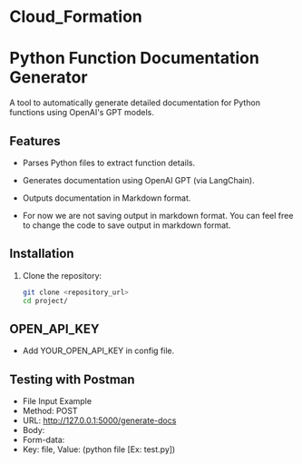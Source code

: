 # Cloud_Formation

# Python Function Documentation Generator

A tool to automatically generate detailed documentation for Python functions using OpenAI's GPT models.

## Features
- Parses Python files to extract function details.
- Generates documentation using OpenAI GPT (via LangChain).
- Outputs documentation in Markdown format.

- For now we are not saving output in markdown format. You can feel free to change the code to save output in markdown format.

## Installation

1. Clone the repository:
   ```bash
   git clone <repository_url>
   cd project/

## OPEN_API_KEY
- Add YOUR_OPEN_API_KEY  in config file.


## Testing with Postman
- File Input Example
- Method: POST
- URL: http://127.0.0.1:5000/generate-docs
- Body:
- Form-data:
- Key: file, Value: (python file [Ex: test.py])
